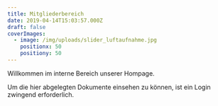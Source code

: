 ```yaml
---
title: Mitgliederbereich
date: 2019-04-14T15:03:57.000Z
draft: false
coverImages:
  - image: /img/uploads/slider_luftaufnahme.jpg
    positionx: 50
    positiony: 50
---
```

Willkommen im interne Bereich unserer Hompage.

Um die hier abgelegten Dokumente einsehen zu können, ist ein Login zwingend erforderlich.
